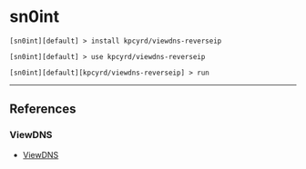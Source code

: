 # sn0int

```
[sn0int][default] > install kpcyrd/viewdns-reverseip

[sn0int][default] > use kpcyrd/viewdns-reverseip

[sn0int][default][kpcyrd/viewdns-reverseip] > run
```

---
## References

### ViewDNS

- [ViewDNS](https://viewdns.info)